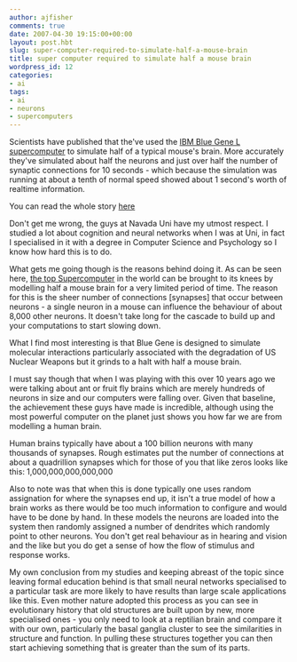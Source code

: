 ```yaml
---
author: ajfisher
comments: true
date: 2007-04-30 19:15:00+00:00
layout: post.hbt
slug: super-computer-required-to-simulate-half-a-mouse-brain
title: super computer required to simulate half a mouse brain
wordpress_id: 12
categories:
- ai
tags:
- ai
- neurons
- supercomputers
---
```


Scientists have published that the've used the [IBM Blue Gene L supercomputer](http://www.llnl.gov/asc/computing_resources/bluegenel/bluegene_home.html) to simulate half of a typical mouse's brain. More accurately they've simulated about half the neurons and just over half the number of synaptic connections for 10 seconds - which because the simulation was running at about a tenth of normal speed showed about 1 second's worth of realtime information.

You can read the whole story [here](http://news.bbc.co.uk/1/hi/technology/6600965.stm)

Don't get me wrong, the guys at Navada Uni have my utmost respect. I studied a lot about cognition and neural networks when I was at Uni, in fact I specialised in it with a degree in Computer Science and Psychology so I know how hard this is to do.

What gets me going though is the reasons behind doing it. As can be seen here, [the top Supercomputer](http://www.top500.org/lists/2006/11) in the world can be brought to its knees by modelling half a mouse brain for a very limited period of time. The reason for this is the sheer number of connections [synapses] that occur between neurons - a single neuron in a mouse can influence the behaviour of about 8,000 other neurons. It doesn't take long for the cascade to build up and your computations to start slowing down.

What I find most interesting is that Blue Gene is designed to simulate molecular interactions particularly associated with the degradation of US Nuclear Weapons but it grinds to a halt with half a mouse brain.

I must say though that when I was playing with this over 10 years ago we were talking about ant or fruit fly brains which are merely hundreds of neurons in size and our computers were falling over. Given that baseline, the achievement these guys have made is incredible, although using the most powerful computer on the planet just shows you how far we are from modelling a human brain.

Human brains typically have about a 100 billion neurons with many thousands of synapses. Rough estimates put the number of connections at about a quadrillion synapses which for those of you that like zeros looks like this: 1,000,000,000,000,000

Also to note was that when this is done typically one uses random assignation for where the synapses end up, it isn't a true model of how a brain works as there would be too much information to configure and would have to be done by hand. In these models the neurons are loaded into the system then randomly assigned a number of dendrites which randomly point to other neurons. You don't get real behaviour as in hearing and vision and the like but you do get a sense of how the flow of stimulus and response works.

My own conclusion from my studies and keeping abreast of the topic since leaving formal education behind is that small neural networks specialised to a particular task are more likely to have results than large scale applications like this. Even mother nature adopted this process as you can see in evolutionary history that old structures are built upon by new, more specialised ones - you only need to look at a reptilian brain and compare it with our own, particularly the basal ganglia cluster to see the similarities in structure and function. In pulling these structures together you can then start achieving something that is greater than the sum of its parts.
